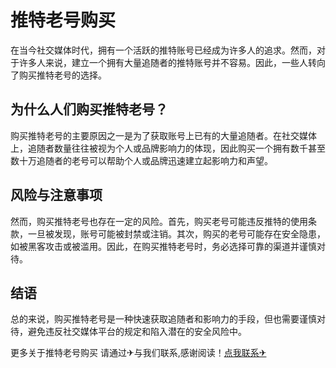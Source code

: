 # 推特老号购买

在当今社交媒体时代，拥有一个活跃的推特账号已经成为许多人的追求。然而，对于许多人来说，建立一个拥有大量追随者的推特账号并不容易。因此，一些人转向了购买推特老号的选择。

## 为什么人们购买推特老号？

购买推特老号的主要原因之一是为了获取账号上已有的大量追随者。在社交媒体上，追随者数量往往被视为个人或品牌影响力的体现，因此购买一个拥有数千甚至数十万追随者的老号可以帮助个人或品牌迅速建立起影响力和声望。

## 风险与注意事项

然而，购买推特老号也存在一定的风险。首先，购买老号可能违反推特的使用条款，一旦被发现，账号可能被封禁或注销。其次，购买的老号可能存在安全隐患，如被黑客攻击或被滥用。因此，在购买推特老号时，务必选择可靠的渠道并谨慎对待。

## 结语

总的来说，购买推特老号是一种快速获取追随者和影响力的手段，但也需要谨慎对待，避免违反社交媒体平台的规定和陷入潜在的安全风险中。

更多关于推特老号购买 请通过✈与我们联系,感谢阅读！[点我联系✈](https://www.G208.com)